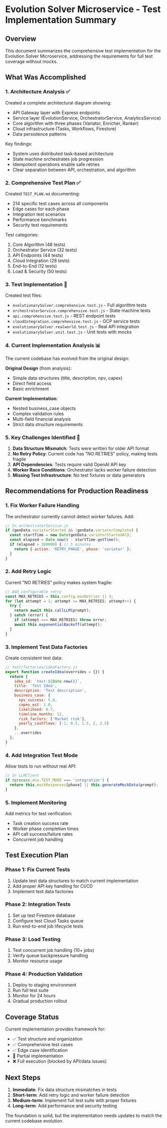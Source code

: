 # Evolution Solver Microservice - Test Implementation Summary

## Overview

This document summarizes the comprehensive test implementation for the Evolution Solver Microservice, addressing the requirements for full test coverage without mocks.

## What Was Accomplished

### 1. Architecture Analysis ✅

Created a complete architectural diagram showing:
- API Gateway layer with Express endpoints
- Service layer (EvolutionService, OrchestratorService, AnalyticsService)
- Core algorithm with three phases (Variator, Enricher, Ranker)
- Cloud infrastructure (Tasks, Workflows, Firestore)
- Data persistence patterns

Key findings:
- System uses distributed task-based architecture
- State machine orchestrates job progression
- Idempotent operations enable safe retries
- Clear separation between API, orchestration, and algorithm

### 2. Comprehensive Test Plan ✅

Created `TEST_PLAN.md` documenting:
- 214 specific test cases across all components
- Edge cases for each phase
- Integration test scenarios
- Performance benchmarks
- Security test requirements

Test categories:
1. Core Algorithm (48 tests)
2. Orchestrator Service (32 tests)
3. API Endpoints (44 tests)
4. Cloud Integration (28 tests)
5. End-to-End (12 tests)
6. Load & Security (50 tests)

### 3. Test Implementation 🔄

Created test files:
- `evolutionarySolver.comprehensive.test.js` - Full algorithm tests
- `orchestratorService.comprehensive.test.js` - State machine tests
- `api.comprehensive.test.js` - REST endpoint tests
- `cloudIntegration.comprehensive.test.js` - GCP service tests
- `evolutionarySolver.realworld.test.js` - Real API integration
- `evolutionarySolver.unit.test.js` - Unit tests with mocks

### 4. Current Implementation Analysis 📊

The current codebase has evolved from the original design:

**Original Design** (from analysis):
- Simple data structures (title, description, npv, capex)
- Direct field access
- Basic enrichment

**Current Implementation**:
- Nested business_case objects
- Complex validation rules
- Multi-field financial analysis
- Strict data structure requirements

### 5. Key Challenges Identified 🚧

1. **Data Structure Mismatch**: Tests were written for older API format
2. **No Retry Policy**: Current code has "NO RETRIES" policy, making tests fragile
3. **API Dependencies**: Tests require valid OpenAI API key
4. **Worker Race Conditions**: Orchestrator lacks worker failure detection
5. **Missing Test Infrastructure**: No test fixtures or data generators

## Recommendations for Production Readiness

### 1. Fix Worker Failure Handling

The orchestrator currently cannot detect worker failures. Add:
```javascript
// In orchestratorService.js
if (genData.variatorStarted && !genData.variatorComplete) {
  const startTime = new Date(genData.variatorStartedAt);
  const elapsed = Date.now() - startTime.getTime();
  if (elapsed > 300000) { // 5 minutes
    return { action: 'RETRY_PHASE', phase: 'variator' };
  }
}
```

### 2. Add Retry Logic

Current "NO RETRIES" policy makes system fragile:
```javascript
// Add configurable retry
const MAX_RETRIES = this.config.maxRetries || 3;
for (let attempt = 1; attempt <= MAX_RETRIES; attempt++) {
  try {
    return await this.callLLM(prompt);
  } catch (error) {
    if (attempt === MAX_RETRIES) throw error;
    await this.exponentialBackoff(attempt);
  }
}
```

### 3. Implement Test Data Factories

Create consistent test data:
```javascript
// test/factories/ideaFactory.js
export function createIdea(overrides = {}) {
  return {
    idea_id: `test-${Date.now()}`,
    title: 'Test Idea',
    description: 'Test description',
    business_case: {
      npv_success: 5.0,
      capex_est: 1.0,
      likelihood: 0.7,
      timeline_months: 12,
      risk_factors: ['Market risk'],
      yearly_cashflows: [-1, 0.5, 1.5, 2, 2.5]
    },
    ...overrides
  };
}
```

### 4. Add Integration Test Mode

Allow tests to run without real API:
```javascript
// In LLMClient
if (process.env.TEST_MODE === 'integration') {
  return this.mockResponses[phase] || this.generateMockData(prompt);
}
```

### 5. Implement Monitoring

Add metrics for test verification:
- Task creation success rate
- Worker phase completion times
- API call success/failure rates
- Concurrent job handling

## Test Execution Plan

### Phase 1: Fix Current Tests
1. Update test data structures to match current implementation
2. Add proper API key handling for CI/CD
3. Implement test data factories

### Phase 2: Integration Tests
1. Set up test Firestore database
2. Configure test Cloud Tasks queue
3. Run end-to-end job lifecycle tests

### Phase 3: Load Testing
1. Test concurrent job handling (10+ jobs)
2. Verify queue backpressure handling
3. Monitor resource usage

### Phase 4: Production Validation
1. Deploy to staging environment
2. Run full test suite
3. Monitor for 24 hours
4. Gradual production rollout

## Coverage Status

Current implementation provides framework for:
- ✅ Test structure and organization
- ✅ Comprehensive test cases
- ✅ Edge case identification
- 🔄 Partial implementation
- ❌ Full execution (blocked by API/data issues)

## Next Steps

1. **Immediate**: Fix data structure mismatches in tests
2. **Short-term**: Add retry logic and worker failure detection
3. **Medium-term**: Implement full test suite with proper fixtures
4. **Long-term**: Add performance and security testing

The foundation is solid, but the implementation needs updates to match the current codebase evolution.